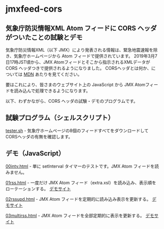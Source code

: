 # jmxfeed-cors
## 気象庁防災情報XML Atom フィードに CORS ヘッダがついたことの試験とデモ

気象庁防災情報XML（以下 JMX）により発表される情報は、緊急地震速報を除き、気象庁ホームページから Atom フィードで提供されています。
2019年3月7日17時JST頃から、JMX Atomフィードとそこから指示されるXMLデータが CORS ヘッダつきで提供されるようになりました。
CORSヘッダとは何か、については [MDN](https://developer.mozilla.org/en-US/docs/Web/HTTP/CORS) あたりを見てください。

要はこれにより、皆さまのウェブサイト上の JavaScript から JMX Atomフィードを読み込んで処理できるようになります。

以下、わずかながら、CORS ヘッダの試験・デモのプログラムです。

## 試験プログラム（シェルスクリプト）

[tester.sh](tester.sh) - 気象庁ホームページの8個のフィードすべてをダウンロードしてCORSヘッダの有無を確認します。

## デモ（JavaScript）

[00intv.html](00intv.html) - 単に setInterval タイマーのテストです。JMX Atom フィードを読みません。

[01rss.html](01rss.html) - 一度だけ JMX Atom フィード（extra.xsl）を読み込み、表示順をローテーションする。
[デモサイト](https://www.toyoda-eizi.net/2019/jmxfeed-cors/01rss.html)

[02rssupd.html](02rssupd.html) - JMX Atom フィードを定期的に読み込み表示を更新する。
[デモサイト](https://www.toyoda-eizi.net/2019/jmxfeed-cors/02rssupd.html)

[03multirss.html](03multirss.html) - JMX Atom フィードを全部定期的に表示を更新する。
[デモサイト](https://www.toyoda-eizi.net/2019/jmxfeed-cors/03multirss.html)

